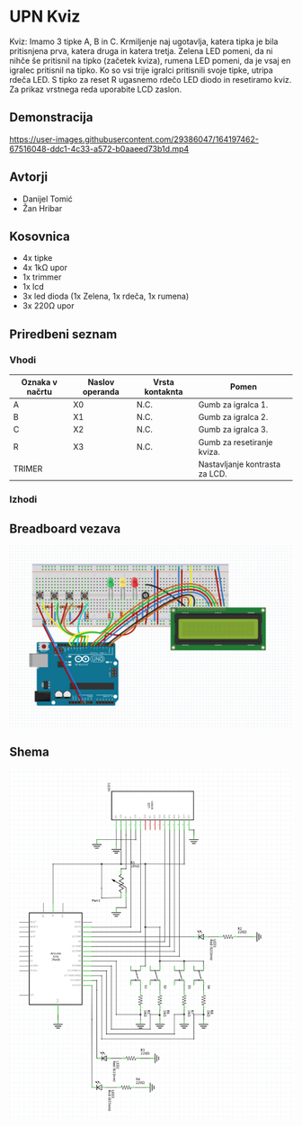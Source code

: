 # UPN Kviz
Kviz: Imamo 3 tipke A, B in C. Krmiljenje naj ugotavlja, katera tipka je bila pritisnjena prva, katera druga in katera tretja. Zelena LED pomeni, da ni nihče še pritisnil na tipko (začetek kviza), rumena LED pomeni, da je vsaj en igralec pritisnil na tipko. Ko so vsi trije igralci pritisnili svoje tipke, utripa rdeča LED. S tipko za reset R ugasnemo rdečo LED diodo in resetiramo kviz. Za prikaz vrstnega reda uporabite LCD zaslon.

## Demonstracija
https://user-images.githubusercontent.com/29386047/164197462-67516048-ddc1-4c33-a572-b0aaeed73b1d.mp4

## Avtorji
* Danijel Tomić
* Žan Hribar

## Kosovnica

* 4x tipke
* 4x 1kΩ upor
* 1x trimmer
* 1x lcd
* 3x led dioda (1x Zelena, 1x rdeča, 1x rumena)
* 3x 220Ω upor

## Priredbeni seznam

### Vhodi
| **Oznaka v načrtu** | **Naslov operanda** | **Vrsta kontaknta** | **Pomen**                          |
|-----------------|-----------------|-----------------|--------------------------------|
| A               | X0              | N.C.            | Gumb za igralca 1.             |
| B               | X1              | N.C.            | Gumb za igralca 2.             |
| C               | X2              | N.C.            | Gumb za igralca 3.             |
| R               | X3              | N.C.            | Gumb za resetiranje kviza.     |
| TRIMER          |                 |                 | Nastavljanje kontrasta za LCD. |

### Izhodi



## Breadboard vezava
![Breadboard vezava za upn kviz](/img/schematic.png "Breadboard vezava")

## Shema
![Shema vezave za upn kviz](/img/schema.png "Shema")



